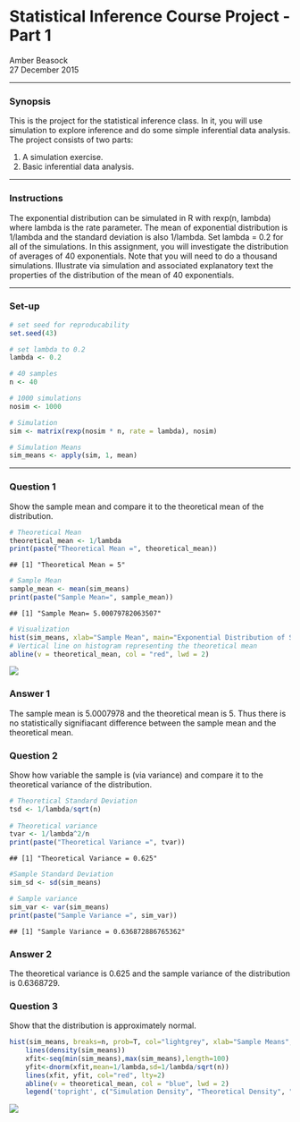 # Statistical Inference Course Project - Part 1
Amber Beasock  
27 December 2015  

----------------------------------------------------------------------------------

### Synopsis
This is the project for the statistical inference class. In it, you will use simulation to explore inference and do some simple inferential data analysis. The project consists of two parts:

1. A simulation exercise.
2. Basic inferential data analysis.

----------------------------------------------------------------------------------

### Instructions

The exponential distribution can be simulated in R with rexp(n, lambda) where lambda is the rate parameter. The mean of exponential distribution is 1/lambda and the standard deviation is also 1/lambda. Set lambda = 0.2 for all of the simulations. In this assignment, you will investigate the distribution of averages of 40 exponentials. Note that you will need to do a thousand simulations. Illustrate via simulation and associated explanatory text the properties of the distribution of the mean of 40 exponentials.

----------------------------------------------------------------------------------

### Set-up


```r
# set seed for reproducability
set.seed(43)

# set lambda to 0.2
lambda <- 0.2

# 40 samples
n <- 40

# 1000 simulations
nosim <- 1000

# Simulation
sim <- matrix(rexp(nosim * n, rate = lambda), nosim)

# Simulation Means
sim_means <- apply(sim, 1, mean)
```

----------------------------------------------------------------------------------

### Question 1

Show the sample mean and compare it to the theoretical mean of the distribution.


```r
# Theoretical Mean
theoretical_mean <- 1/lambda
print(paste("Theoretical Mean =", theoretical_mean))
```

```
## [1] "Theoretical Mean = 5"
```


```r
# Sample Mean
sample_mean <- mean(sim_means)
print(paste("Sample Mean=", sample_mean))
```

```
## [1] "Sample Mean= 5.00079782063507"
```


```r
# Visualization 
hist(sim_means, xlab="Sample Mean", main="Exponential Distribution of Simulations", col="grey")
# Vertical line on histogram representing the theoretical mean
abline(v = theoretical_mean, col = "red", lwd = 2)  
```

![](./project_part1_files/figure-html/unnamed-chunk-4-1.png) 

### Answer 1

The sample mean is 5.0007978 and the theoretical mean is 5. Thus there is no statistically signifiacant difference between the sample mean and the theoretical mean. 

### Question 2
Show how variable the sample is (via variance) and compare it to the theoretical variance of the distribution.


```r
# Theoretical Standard Deviation
tsd <- 1/lambda/sqrt(n)
    
# Theoretical variance
tvar <- 1/lambda^2/n
print(paste("Theoretical Variance =", tvar))
```

```
## [1] "Theoretical Variance = 0.625"
```

```r
#Sample Standard Deviation
sim_sd <- sd(sim_means)

# Sample variance
sim_var <- var(sim_means)
print(paste("Sample Variance =", sim_var))
```

```
## [1] "Sample Variance = 0.636872886765362"
```

### Answer 2

The theoretical variance is 0.625 and the sample variance of the distribution is 0.6368729. 

### Question 3
Show that the distribution is approximately normal.


```r
hist(sim_means, breaks=n, prob=T, col="lightgrey", xlab="Sample Means", ylab="Density", main="Distribution of Sample Means") 
    lines(density(sim_means))
    xfit<-seq(min(sim_means),max(sim_means),length=100) 
    yfit<-dnorm(xfit,mean=1/lambda,sd=1/lambda/sqrt(n)) 
    lines(xfit, yfit, col="red", lty=2)
    abline(v = theoretical_mean, col = "blue", lwd = 2) 
    legend('topright', c("Simulation Density", "Theoretical Density", "Theoretical Mean"), lty=c(1,2), col=c("black","red", "blue")) 
```

![](./project_part1_files/figure-html/unnamed-chunk-6-1.png) 
